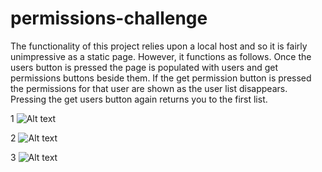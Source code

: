 # permissions-challenge

The functionality of this project relies upon a local host and so it is fairly unimpressive as a static page.
However, it functions as follows. Once the users button is pressed the page is populated with users and get permissions 
buttons beside them.
If the get permission button is pressed the permissions for that user are shown as the user list disappears. 
Pressing the get users button again returns you to the first list.

1 ![Alt text](https://github.com/lcdonaldson/permissions-challenge/blob/gh-pages/spud1.png)

2 ![Alt text](https://github.com/lcdonaldson/permissions-challenge/blob/gh-pages/spud2.png)

3 ![Alt text](https://github.com/lcdonaldson/permissions-challenge/blob/gh-pages/spud3.png)
